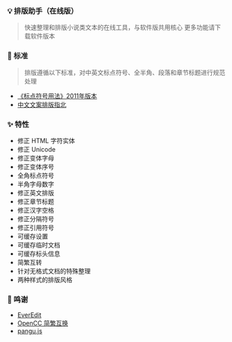 ### 💡 排版助手（在线版）

> 快速整理和排版小说类文本的在线工具，与软件版共用核心
  更多功能请下载软件版本


### 💯 标准

> 排版遵循以下标准，对中英文标点符号、全半角、段落和章节标题进行规范处理

- [《标点符号用法》2011年版本](https://baike.baidu.com/item/%E6%A0%87%E7%82%B9%E7%AC%A6%E5%8F%B7%E7%94%A8%E6%B3%95)
- [中文文案排版指北](https://github.com/mzlogin/chinese-copywriting-guidelines)


### ✨ 特性
- 修正 HTML 字符实体
- 修正 Unicode
- 修正变体字母
- 修正变体序号
- 全角标点符号
- 半角字母数字
- 修正英文排版
- 修正章节标题
- 修正汉字空格
- 修正分隔符号
- 修正引用符号
- 可缓存设置
- 可缓存临时文档
- 可缓存标头信息
- 简繁互转
- 针对无格式文档的特殊整理
- 两种样式的排版风格

### 🙏 鸣谢
- [EverEdit](http://www.everedit.cn/)
- [OpenCC 简繁互换](https://github.com/BYVoid/OpenCC)
- [pangu.js](https://github.com/vinta/pangu.js)
